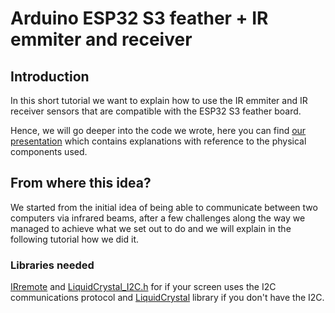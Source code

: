 # Arduino ESP32 S3 feather + IR emmiter and receiver

## Introduction

In this short tutorial we want to explain how to use the IR emmiter and IR receiver sensors that are compatible with the ESP32 S3 feather board.

Hence, we will go deeper into the code we wrote, here you can find [our presentation](https://docs.google.com/presentation/d/16dn7L52ekWoVPDxIX628QUl-f3-3H6wDVpz8NBfJ2Ys/edit#slide=id.p) which contains explanations with reference to the physical components used.

## From where this idea?

We started from the initial idea of being able to communicate between two computers via infrared beams, after a few challenges along the way we managed to achieve what we set out to do and we will explain in the following tutorial how we did it.

### Libraries needed

[IRremote](https://github.com/Arduino-IRremote/Arduino-IRremote) and [LiquidCrystal_I2C.h](https://github.com/johnrickman/LiquidCrystal_I2C) for if your screen uses the I2C communications protocol and [LiquidCrystal](https://github.com/arduino-libraries/LiquidCrystal) library if you don't have the I2C.
